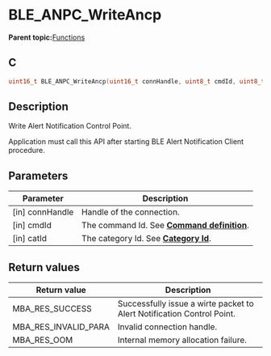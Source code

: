 # BLE\_ANPC\_WriteAncp

**Parent topic:**[Functions](GUID-70F5F2CB-4075-4D38-ADAD-6B7A23F9C626.md)

## C

```c
uint16_t BLE_ANPC_WriteAncp(uint16_t connHandle, uint8_t cmdId, uint8_t catId);
```

## Description

Write Alert Notification Control Point.

Application must call this API after starting BLE Alert Notification Client procedure.

## Parameters

|Parameter|Description|
|---------|-----------|
|\[in\] connHandle|Handle of the connection.|
|\[in\] cmdId|The command Id. See **[Command definition](GUID-240EECF6-A12C-4740-8D3D-58A894447E78.md)**.|
|\[in\] catId|The category Id. See **[Category Id](GUID-0B938EFE-3C65-4A9F-8AE7-6803552927F5.md)**.|

## Return values

|Return value|Description|
|------------|-----------|
|MBA\_RES\_SUCCESS|Successfully issue a wirte packet to Alert Notification Control Point.|
|MBA\_RES\_INVALID\_PARA|Invalid connection handle.|
|MBA\_RES\_OOM|Internal memory allocation failure.|


